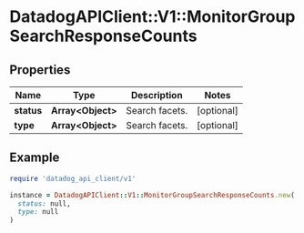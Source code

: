 # DatadogAPIClient::V1::MonitorGroupSearchResponseCounts

## Properties

| Name | Type | Description | Notes |
| ---- | ---- | ----------- | ----- |
| **status** | **Array&lt;Object&gt;** | Search facets. | [optional] |
| **type** | **Array&lt;Object&gt;** | Search facets. | [optional] |

## Example

```ruby
require 'datadog_api_client/v1'

instance = DatadogAPIClient::V1::MonitorGroupSearchResponseCounts.new(
  status: null,
  type: null
)
```

